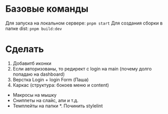 # Базовые команды

Для запуска на локальном сервере: ```pnpm start```
Для создания сборки в папке dist: ```pnpm build:dev```


# Сделать
1. Добавитб иконки
2. Если авторизованы, то редирект с login на main (почему долго попадаю на dashboard)
3. Верстка Login + login Form (Паша)
4. Каркас (структура: бокоев меню и content)


* Макросы на мышку
* Сниппеты на слайс, апи и т.д.
* Темплейты на папки
*. Починить stylelint
